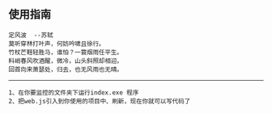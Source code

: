 ## 使用指南
    定风波  --苏轼
    莫听穿林打叶声，何妨吟啸且徐行。
    竹杖芒鞋轻胜马，谁怕？一蓑烟雨任平生。
    料峭春风吹酒醒，微冷，山头斜照却相迎。
    回首向来萧瑟处，归去，也无风雨也无晴。
-------------------------------------------
    1、在你要监控的文件夹下运行index.exe 程序
    2、把web.js引入到你使用的项目中、刷新，现在你就可以写代码了